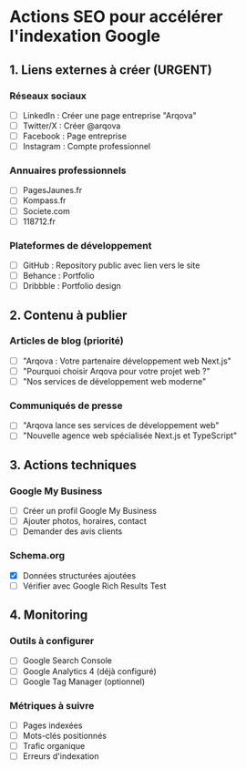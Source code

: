 # Actions SEO pour accélérer l'indexation Google

## 1. Liens externes à créer (URGENT)

### Réseaux sociaux
- [ ] LinkedIn : Créer une page entreprise "Arqova"
- [ ] Twitter/X : Créer @arqova
- [ ] Facebook : Page entreprise
- [ ] Instagram : Compte professionnel

### Annuaires professionnels
- [ ] PagesJaunes.fr
- [ ] Kompass.fr
- [ ] Societe.com
- [ ] 118712.fr

### Plateformes de développement
- [ ] GitHub : Repository public avec lien vers le site
- [ ] Behance : Portfolio
- [ ] Dribbble : Portfolio design

## 2. Contenu à publier

### Articles de blog (priorité)
- [ ] "Arqova : Votre partenaire développement web Next.js"
- [ ] "Pourquoi choisir Arqova pour votre projet web ?"
- [ ] "Nos services de développement web moderne"

### Communiqués de presse
- [ ] "Arqova lance ses services de développement web"
- [ ] "Nouvelle agence web spécialisée Next.js et TypeScript"

## 3. Actions techniques

### Google My Business
- [ ] Créer un profil Google My Business
- [ ] Ajouter photos, horaires, contact
- [ ] Demander des avis clients

### Schema.org
- [x] Données structurées ajoutées
- [ ] Vérifier avec Google Rich Results Test

## 4. Monitoring

### Outils à configurer
- [ ] Google Search Console
- [ ] Google Analytics 4 (déjà configuré)
- [ ] Google Tag Manager (optionnel)

### Métriques à suivre
- [ ] Pages indexées
- [ ] Mots-clés positionnés
- [ ] Trafic organique
- [ ] Erreurs d'indexation
